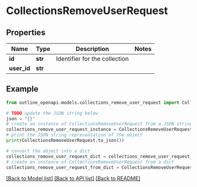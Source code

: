 # CollectionsRemoveUserRequest


## Properties

Name | Type | Description | Notes
------------ | ------------- | ------------- | -------------
**id** | **str** | Identifier for the collection | 
**user_id** | **str** |  | 

## Example

```python
from outline_openapi.models.collections_remove_user_request import CollectionsRemoveUserRequest

# TODO update the JSON string below
json = "{}"
# create an instance of CollectionsRemoveUserRequest from a JSON string
collections_remove_user_request_instance = CollectionsRemoveUserRequest.from_json(json)
# print the JSON string representation of the object
print(CollectionsRemoveUserRequest.to_json())

# convert the object into a dict
collections_remove_user_request_dict = collections_remove_user_request_instance.to_dict()
# create an instance of CollectionsRemoveUserRequest from a dict
collections_remove_user_request_from_dict = CollectionsRemoveUserRequest.from_dict(collections_remove_user_request_dict)
```
[[Back to Model list]](../README.md#documentation-for-models) [[Back to API list]](../README.md#documentation-for-api-endpoints) [[Back to README]](../README.md)


